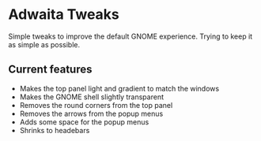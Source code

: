# Adwaita Tweaks
Simple tweaks to improve the default GNOME experience. Trying to keep it as simple as possible.

## Current features
- Makes the top panel light and gradient to match the windows
- Makes the GNOME shell slightly transparent
- Removes the round corners from the top panel
- Removes the arrows from the popup menus
- Adds some space for the popup menus
- Shrinks to headebars
